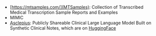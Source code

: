 * [https://mtsamples.com/](MTSamples): Collection of Transcribed Medical Transcription Sample Reports and Examples
* MIMIC
* [Asclepius](https://github.com/starmpcc/Asclepius): Publicly Shareable Clinical Large Language Model Built on Synthetic Clinical Notes, which are on [HuggingFace](https://huggingface.co/datasets/starmpcc/Asclepius-Synthetic-Clinical-Notes)
